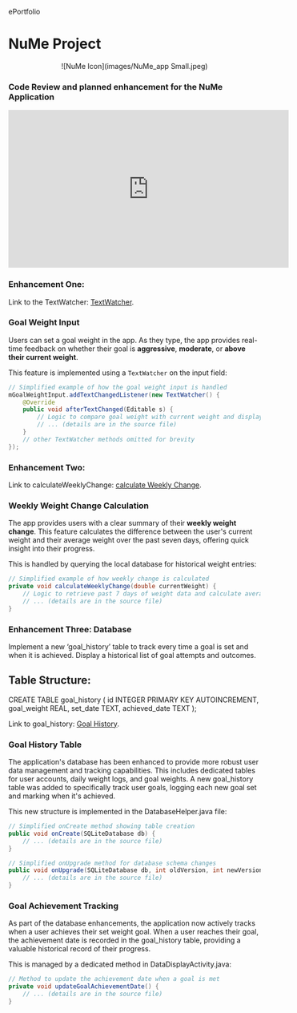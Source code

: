 ePortfolio

# NuMe Project

<p align="center">
  ![NuMe Icon](images/NuMe_app Small.jpeg)
</p>


### Code Review and planned enhancement for the NuMe Application
<iframe width="560" height="315" src="https://www.youtube.com/embed/njhcB8VI0jM?si=W7s5Q8Ngxx2LQSpw" title="YouTube video player" frameborder="0" allow="accelerometer; autoplay; clipboard-write; encrypted-media; gyroscope; picture-in-picture; web-share" referrerpolicy="strict-origin-when-cross-origin" allowfullscreen></iframe>




### Enhancement One:
Link to the TextWatcher: [TextWatcher](https://github.com/rramoscode/rramoscode.github.io/pull/2/files).

### Goal Weight Input

Users can set a goal weight in the app. As they type, the app provides real-time feedback on whether their goal is **aggressive**, **moderate**, or **above their current weight**.

This feature is implemented using a `TextWatcher` on the input field:

```java
// Simplified example of how the goal weight input is handled
mGoalWeightInput.addTextChangedListener(new TextWatcher() {
    @Override
    public void afterTextChanged(Editable s) {
        // Logic to compare goal weight with current weight and display feedback
        // ... (details are in the source file)
    }
    // other TextWatcher methods omitted for brevity
});
```

### Enhancement Two:
Link to calculateWeeklyChange: [calculate Weekly Change](https://github.com/rramoscode/rramoscode.github.io/pull/3).

### Weekly Weight Change Calculation

The app provides users with a clear summary of their **weekly weight change**. This feature calculates the difference between the user's current weight and their average weight over the past seven days, offering quick insight into their progress.

This is handled by querying the local database for historical weight entries:

```java
// Simplified example of how weekly change is calculated
private void calculateWeeklyChange(double currentWeight) {
    // Logic to retrieve past 7 days of weight data and calculate average
    // ... (details are in the source file)
}
```

### Enhancement Three: Database

Implement a new ‘goal_history’ table to track every time a goal is set and when it is achieved. Display a historical list of goal attempts and outcomes.

## Table Structure: 

CREATE TABLE goal_history (
    id INTEGER PRIMARY KEY AUTOINCREMENT,
    goal_weight REAL,
    set_date TEXT,
    achieved_date TEXT
);

Link to goal_history: [Goal History](https://github.com/rramoscode/rramoscode.github.io/pull/4).

### Goal History Table

The application's database has been enhanced to provide more robust user data management and tracking capabilities. This includes dedicated tables for user accounts, daily weight logs, and goal weights. A new goal_history table was added to specifically track user goals, logging each new goal set and marking when it's achieved.

This new structure is implemented in the DatabaseHelper.java file:

```java
// Simplified onCreate method showing table creation
public void onCreate(SQLiteDatabase db) {
    // ... (details are in the source file)
}

// Simplified onUpgrade method for database schema changes
public void onUpgrade(SQLiteDatabase db, int oldVersion, int newVersion) {
    // ... (details are in the source file)
}
```

### Goal Achievement Tracking

As part of the database enhancements, the application now actively tracks when a user achieves their set weight goal. When a user reaches their goal, the achievement date is recorded in the goal_history table, providing a valuable historical record of their progress.

This is managed by a dedicated method in DataDisplayActivity.java:

```java
// Method to update the achievement date when a goal is met
private void updateGoalAchievementDate() {
    // ... (details are in the source file)
}
```

